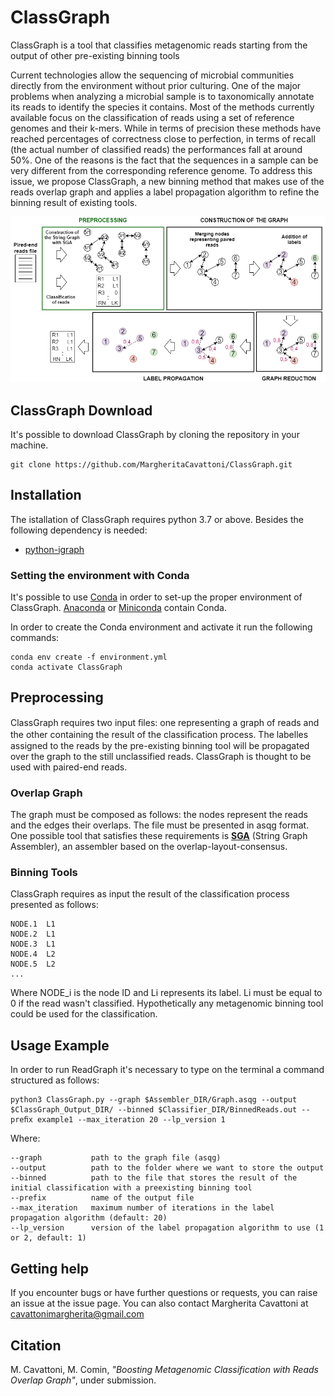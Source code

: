 # ClassGraph
ClassGraph is a tool that classifies metagenomic reads starting from the output of other pre-existing binning tools

Current technologies allow the sequencing of microbial communities directly from the environment without prior culturing. One of the major problems when analyzing a microbial sample is to taxonomically annotate its reads to identify the species it contains. Most of the methods currently available focus on the classification of reads using a set of reference genomes and their k-mers. While in terms of precision these methods have reached percentages of correctness close to perfection, in terms of recall (the actual number of classified reads) the performances fall at around 50%. One of the reasons is the fact that the sequences in a sample can be very different from the corresponding reference genome. To address this issue, we propose ClassGraph, a new binning  method  that  makes  use  of  the  reads  overlap  graph  and  applies  a label propagation algorithm to refine the binning result of existing tools.

<p align="center">
  <img src="Images/Generalscheme.png" width="600" title="ClassGraph workflow" alt="ClassGraph workflow">
</p>

## ClassGraph Download
It's possible to download ClassGraph by cloning the repository in your machine.

```
git clone https://github.com/MargheritaCavattoni/ClassGraph.git
```
## Installation
The istallation of ClassGraph requires python 3.7 or above. Besides the following dependency is needed:
* [python-igraph](https://igraph.org/python/)

### Setting the environment with Conda
It's possible to use [Conda](https://docs.conda.io/en/latest/) in order to set-up the proper environment of ClassGraph. [Anaconda](https://www.anaconda.com/distribution/) or [Miniconda](https://docs.conda.io/en/latest/miniconda.html) contain Conda.

In order to create the Conda environment and activate it run the following commands:
```
conda env create -f environment.yml
conda activate ClassGraph
```

## Preprocessing
ClassGraph requires two input ﬁles: one representing a graph of reads and the other containing the result of the classiﬁcation process. The labelles assigned to the reads by the pre-existing binning tool will be propagated over the graph to the still unclassified reads. ClassGraph is thought to be used with paired-end reads.

### Overlap Graph
The graph must be composed as follows: the nodes represent the reads and the edges their overlaps. The file must be presented in asqg format.
One possible tool that satisfies these requirements is [**SGA**](https://github.com/jts/sga) (String Graph Assembler), an assembler based on the overlap-layout-consensus.

### Binning Tools
ClassGraph requires as input the result of the classification process presented as follows:
```
NODE.1  L1
NODE.2  L1
NODE.3  L1
NODE.4  L2
NODE.5  L2
...
```
Where NODE_i is the node ID and Li represents its label. Li must be equal to 0 if the read wasn't classified.
Hypothetically any metagenomic binning tool could be used for the classification. 

## Usage Example
In order to run ReadGraph it's necessary to type on the terminal a command structured as follows:
```
python3 ClassGraph.py --graph $Assembler_DIR/Graph.asqg --output $ClassGraph_Output_DIR/ --binned $Classifier_DIR/BinnedReads.out --preﬁx example1 --max_iteration 20 --lp_version 1
```
Where:
```
--graph           path to the graph file (asqg)
--output          path to the folder where we want to store the output
--binned          path to the file that stores the result of the initial classification with a preexisting binning tool
--prefix          name of the output file
--max_iteration   maximum number of iterations in the label propagation algorithm (default: 20)
--lp_version      version of the label propagation algorithm to use (1 or 2, default: 1)
```
## Getting help
If you encounter bugs or have further questions or requests, you can raise an issue at the issue page. You can also contact Margherita Cavattoni at cavattonimargherita@gmail.com

## Citation
M. Cavattoni, M. Comin,
*"Boosting Metagenomic Classification with Reads Overlap Graph"*,
under submission.
